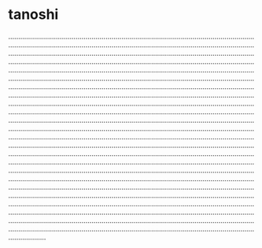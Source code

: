# tanoshi
...................................................................................................................................................................................................................................................................................................................................................................................................................................................................................................................................................................................................................................................................................................................................................................................................................................................................................................................................................................................................................................................................................................................................................................................................................................................................................................................................................................................................................................................................................................................................................................................................................................................................................................................................................................................................................................................................................................................................................................................................................................................................................................................................................................................................................................................................................................................................................................................................................................................................................................................................................................................................................................................................................................................................................................................................................................................................................................................................................................................................................................................................................................................